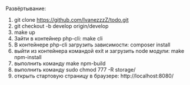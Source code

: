 Развёртывание:
1. git clone https://github.com/IvanezzzZ/todo.git
2. git checkout -b develop origin/develop
3. make up
4. Зайти в контейнер php-cli: make cli
5. В контейнере php-cli загрузить зависимости: composer install
6. выйти из контейнера командой exit и загрузить node модули: make npm-install
7. выполнить команду make npm-build
8. выполнить команду sudo chmod 777 -R storage/
9. открыть стартовую страницу в браузере: http://localhost:8080/
